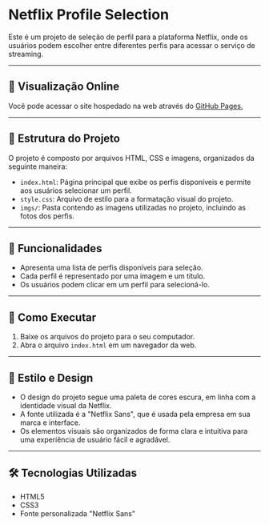 # Netflix Profile Selection 

Este é um projeto de seleção de perfil para a plataforma Netflix, onde os usuários podem escolher entre diferentes perfis para acessar o serviço de streaming.

---
## 👾 Visualização Online
Você pode acessar o site hospedado na web através do [GitHub Pages.](https://manuggetts.github.io/netflix-perfis-main/)

---
## 🧩 Estrutura do Projeto

O projeto é composto por arquivos HTML, CSS e imagens, organizados da seguinte maneira:

- `index.html`: Página principal que exibe os perfis disponíveis e permite aos usuários selecionar um perfil.
- `style.css`: Arquivo de estilo para a formatação visual do projeto.
- `imgs/`: Pasta contendo as imagens utilizadas no projeto, incluindo as fotos dos perfis.

---
## 🚦 Funcionalidades

- Apresenta uma lista de perfis disponíveis para seleção.
- Cada perfil é representado por uma imagem e um título.
- Os usuários podem clicar em um perfil para selecioná-lo.

---
## 🚀 Como Executar

1. Baixe os arquivos do projeto para o seu computador.
2. Abra o arquivo `index.html` em um navegador da web.

---
## 🎨 Estilo e Design

- O design do projeto segue uma paleta de cores escura, em linha com a identidade visual da Netflix.
- A fonte utilizada é a "Netflix Sans", que é usada pela empresa em sua marca e interface.
- Os elementos visuais são organizados de forma clara e intuitiva para uma experiência de usuário fácil e agradável.

---
## 🛠 Tecnologias Utilizadas

- HTML5
- CSS3
- Fonte personalizada "Netflix Sans"
